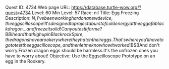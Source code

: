 Quest ID: 4734
Web page URL: https://database.turtle-wow.org/?quest=4734
Level: 60
Min Level: 57
Race: nil
Title: Egg Freezing
Description: $N, I've been working hard on a new device, the eggscilloscope!It's designed to project a burst of cold energy at the egg of a black dragon... and freeze it solid!Can you test it for me?$B$BI heard that high up in Blackrock Spire, the dragons have a rookery where they hatch their eggs.That's where you'll have to go to test the eggscilloscope, and then let me know how it worked!$B$BAnd don't worry.Frozen dragon eggs should be harmless.It's the unfrozen ones you have to worry about!
Objective: Use the Eggscilloscope Prototype on an egg in the Rookery.
